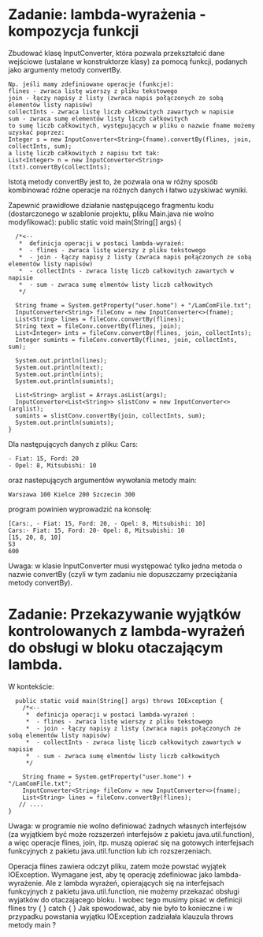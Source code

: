 # Zadanie: lambda-wyrażenia - kompozycja funkcji

Zbudować klasę InputConverter, która pozwala przekształcić dane wejściowe (ustalane w konstruktorze klasy) za pomocą funkcji, podanych jako argumenty metody convertBy.
```
Np. jeśli mamy zdefiniowane operacje (funkcje):
flines - zwraca listę wierszy z pliku tekstowego
join - łączy napisy z listy (zwraca napis połączonych ze sobą elementów listy napisów)
collectInts - zwraca listę liczb całkowitych zawartych w napisie
sum - zwraca sumę elementów listy liczb całkowitych
to sumę liczb całkowitych, występujących w pliku o nazwie fname możemy uzyskać poprzez:
Integer s = new InputConverter<String>(fname).convertBy(flines, join, collectInts, sum); 
a listę liczb całkowitych z napisu txt tak:
List<Integer> n = new InputConverter<String>(txt).convertBy(collectInts);
```
Istotą metody convertBy jest to, że pozwala ona w różny sposób kombinować różne operacje na różnych danych i łatwo uzyskiwać wyniki.

Zapewnić prawidłowe działanie następującego fragmentu kodu (dostarczonego w szablonie projektu, pliku Main.java nie wolno modyfikować):
  public static void main(String[] args) {
  ```
    /*<--
     *  definicja operacji w postaci lambda-wyrażeń:
     *  - flines - zwraca listę wierszy z pliku tekstowego
     *  - join - łączy napisy z listy (zwraca napis połączonych ze sobą elementów listy napisów)
     *  - collectInts - zwraca listę liczb całkowitych zawartych w napisie
     *  - sum - zwraca sumę elmentów listy liczb całkowitych
     */

    String fname = System.getProperty("user.home") + "/LamComFile.txt"; 
    InputConverter<String> fileConv = new InputConverter<>(fname);
    List<String> lines = fileConv.convertBy(flines);
    String text = fileConv.convertBy(flines, join);
    List<Integer> ints = fileConv.convertBy(flines, join, collectInts);
    Integer sumints = fileConv.convertBy(flines, join, collectInts, sum);

    System.out.println(lines);
    System.out.println(text);
    System.out.println(ints);
    System.out.println(sumints);

    List<String> arglist = Arrays.asList(args);
    InputConverter<List<String>> slistConv = new InputConverter<>(arglist);  
    sumints = slistConv.convertBy(join, collectInts, sum);
    System.out.println(sumints);
  }
```
Dla następujących danych z pliku:
Cars:
```
- Fiat: 15, Ford: 20
- Opel: 8, Mitsubishi: 10
```
oraz  nastepujących argumentów wywołania metody main:
```
Warszawa 100 Kielce 200 Szczecin 300
```
program powinien wyprowadzić na konsolę:
```
[Cars:, - Fiat: 15, Ford: 20, - Opel: 8, Mitsubishi: 10]
Cars:- Fiat: 15, Ford: 20- Opel: 8, Mitsubishi: 10
[15, 20, 8, 10]
53
600
```
Uwaga: w klasie InputConverter musi występować tylko jedna metoda o nazwie convertBy (czyli w tym zadaniu nie dopuszczamy przeciążania metody convertBy).

# Zadanie: Przekazywanie wyjątków kontrolowanych z lambda-wyrażeń do obsługi w bloku otaczającym lambda.

W kontekście:
```
  public static void main(String[] args) throws IOException {
    /*<--
     *  definicja operacji w postaci lambda-wyrażeń :
     *  - flines - zwraca listę wierszy z pliku tekstowego
     *  - join - łączy napisy z listy (zwraca napis połączonych ze sobą elementów listy napisów)
     *  - collectInts - zwraca listę liczb całkowitych zawartych w napisie
     *  - sum - zwraca sumę elmentów listy liczb całkowitych
     */

    String fname = System.getProperty("user.home") + "/LamComFile.txt";
    InputConverter<String> fileConv = new InputConverter<>(fname);
    List<String> lines = fileConv.convertBy(flines);
   // ....
}
```
Uwaga: w programie nie wolno definiować żadnych własnych interfejsów (za wyjątkiem być może rozszerzeń interfejsów z pakietu java.util.function), a więc operacje flines, join, itp. muszą opierać się na gotowych interfejsach funkcyjnych z pakietu java.util.function lub ich rozszerzeniach.

Operacja flines zawiera odczyt pliku, zatem może powstać wyjątek IOException.
Wymagane jest, aby tę operację zdefiniowac jako lambda-wyrażenie.
Ale z lambda wyrażeń, opierających się na interfejsach funkcyjnych z pakietu java.util.function, nie możemy przekazać obsługi wyjatków do otaczającego bloku.
I wobec tego musimy pisać w definicji flines try { } catch { }
Jak spowodować, aby nie było to konieczne i w przypadku powstania wyjątku IOException
zadziałała klauzula throws metody main ?
